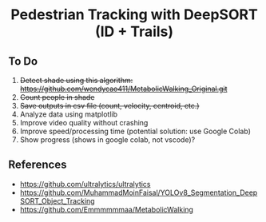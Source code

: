 <H1 align="center">
Pedestrian Tracking with DeepSORT (ID + Trails) </H1>

## To Do
1. ~~Detect shade using this algorithm: https://github.com/wendycao411/MetabolicWalking_Original.git~~
2. ~~Count people in shade~~
3. ~~Save outputs in csv file (count, velocity, centroid, etc.)~~
4. Analyze data using matplotlib
5. Improve video quality without crashing
6. Improve speed/processing time (potential solution: use Google Colab)
7. Show progress (shows in google colab, not vscode)?

## References
- https://github.com/ultralytics/ultralytics
- https://github.com/MuhammadMoinFaisal/YOLOv8_Segmentation_DeepSORT_Object_Tracking
- https://github.com/Emmmmmmaa/MetabolicWalking
